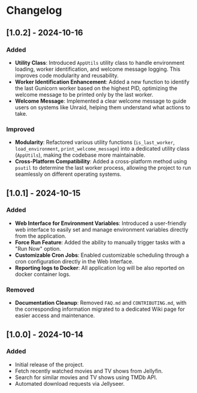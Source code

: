 # Changelog  
## [1.0.2] - 2024-10-16  
### Added  
- **Utility Class**: Introduced `AppUtils` utility class to handle environment loading, worker identification, and welcome message logging. This improves code modularity and reusability.  
- **Worker Identification Enhancement**: Added a new function to identify the last Gunicorn worker based on the highest PID, optimizing the welcome message to be printed only by the last worker.  
- **Welcome Message**: Implemented a clear welcome message to guide users on systems like Unraid, helping them understand what actions to take.  

### Improved  
- **Modularity**: Refactored various utility functions (`is_last_worker`, `load_environment`, `print_welcome_message`) into a dedicated utility class (`AppUtils`), making the codebase more maintainable.
- **Cross-Platform Compatibility**: Added a cross-platform method using `psutil` to determine the last worker process, allowing the project to run seamlessly on different operating systems.

## [1.0.1] - 2024-10-15  
### Added  
- **Web Interface for Environment Variables**: Introduced a user-friendly web interface to easily set and manage environment variables directly from the application.  
- **Force Run Feature**: Added the ability to manually trigger tasks with a "Run Now" option.  
- **Customizable Cron Jobs**: Enabled customizable scheduling through a cron configuration directly in the Web Interface.
- **Reporting logs to Docker**: All application log will be also reported on docker container logs.

### Removed  
- **Documentation Cleanup**: Removed `FAQ.md` and `CONTRIBUTING.md`, with the corresponding information migrated to a dedicated Wiki page for easier access and maintenance.

## [1.0.0] - 2024-10-14
### Added
- Initial release of the project.
- Fetch recently watched movies and TV shows from Jellyfin.
- Search for similar movies and TV shows using TMDb API.
- Automated download requests via Jellyseer.
